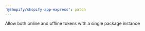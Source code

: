 ```yaml
---
'@shopify/shopify-app-express': patch
---
```


Allow both online and offline tokens with a single package instance
